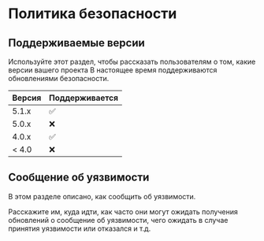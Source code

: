 # Политика безопасности

## Поддерживаемые версии

Используйте этот раздел, чтобы рассказать пользователям о том, какие версии вашего проекта
В настоящее время поддерживаются обновлениями безопасности.

| Версия | Поддерживается |
| ------- | ------------------ |
| 5.1.x |  :white_check_mark: |
| 5.0.x |  :x: |
| 4.0.x |  :white_check_mark: |
| < 4.0 |  :x: |

## Сообщение об уязвимости

В этом разделе описано, как сообщить об уязвимости.

Расскажите им, куда идти, как часто они могут ожидать получения обновлений о
сообщение об уязвимости, чего ожидать в случае принятия уязвимости или
отказался и т.д.
